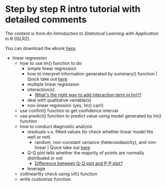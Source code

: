 # Step by step R intro tutorial with detailed comments

The content is from *An Introduction to Statistical Learning with Application* in R (ISLR2). 

You can download the ebook [here](https://hastie.su.domains/ISLR2/ISLRv2_website.pdf).

* linear regression
	* how to use lm() function to do
		* simple linear regression
		* how to interpret information generated by summary() function | Quick take out [here](https://www.learnbymarketing.com/tutorials/linear-regression-in-r/)
		* multiple linear regression
		* interaction(s)
			* [What's the right way to add interaction term in lm()?](https://stats.stackexchange.com/questions/387801/r-whats-the-right-way-to-add-an-interaction-term-in-lm)
		* deal with qualitative variable(s)
		* non-linear regression (yes, lm() can!)
	* use confint() function to get confidence interval
	* use predict() function to predict value using model generated by lm() function
	* how to conduct diagnostic analysis
		* residuals v.s. fitted values (to check whether linear model fits well or not)
			* random, non-constant variance (heterosidasicity), and non-linear | Quick take out [here](https://stats.stackexchange.com/questions/76226/interpreting-the-residuals-vs-fitted-values-plot-for-verifying-the-assumptions)
		* Q-Q plot tells whether the majority of points are normally distributed or not
			* [Difference between Q-Q plot and P-P plot?](https://stats.stackexchange.com/questions/92141/pp-plots-vs-qq-plots/100383#100383)
		* leverage
	* collinearlity check using vif() funciton
	* write customize function